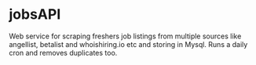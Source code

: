 # jobsAPI
Web service for scraping freshers job listings from multiple sources like angellist, betalist and whoishiring.io etc and storing in Mysql. Runs a daily cron and removes duplicates too.
